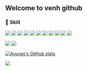 ## Welcome to venh github


  
### 🔧 Skill
<img src="https://img.shields.io/badge/JAVA-007396?style=flat-square&logo=java&logoColor=white"> <img src="https://img.shields.io/badge/Spring Boot-6DB33F?style=flat-square&logo=SpringBoot&logoColor=white"> <img src="https://img.shields.io/badge/Spring Security-6DB33F?style=flat-square&logo=Spring Security&logoColor=white"> <img src="https://img.shields.io/badge/Spring Batch-6DB33F?style=flat-square&logo=Spring&logoColor=white"> <img src="https://img.shields.io/badge/JPA-007396?style=flat-square&logo=java&logoColor=white"> <img src="https://img.shields.io/badge/Docker-2496ED?style=flat-square&logo=Docker&logoColor=white"> <img src="https://img.shields.io/badge/Linux-FCC624?style=flat-square&logo=linux&logoColor=black"> <img src="https://img.shields.io/badge/Apache Tomcat-F8DC75?style=flat-square&logo=apachetomcat&logoColor=white"> <img src="https://img.shields.io/badge/Nginx-009639?style=flat-square&logo=nginx&logoColor=white"> <img src="https://img.shields.io/badge/Git-F05032?style=flat-square&logo=Git&logoColor=white"> 
<img src="https://img.shields.io/badge/Github-181717?style=flat-square&logo=github&logoColor=white">

<img src="https://img.shields.io/badge/MySQL-4479A1?style=flat-square&logo=MySQL&logoColor=white"> <img src="https://img.shields.io/badge/Redis-DC382D?style=flat-square&logo=Redis&logoColor=white">

[![Anurag's GitHub stats](https://github-readme-stats.vercel.app/api?username=conf312)](https://github.com/conf312/github-readme-stats)

<img align="center" src="https://github-readme-stats-sigma-five.vercel.app/api/top-langs/?username=conf312&langs_count=10&layout=compact"/>
                                                                                                                                         
<!--
- 🔭 I’m currently working on ...
- 🌱 I’m currently learning ...
- 👯 I’m looking to collaborate on ...
- 🤔 I’m looking for help with ...
- 💬 Ask me about ...
- 📫 How to reach me: ...
- 😄 Pronouns: ...
- ⚡ Fun fact: ...
-->
